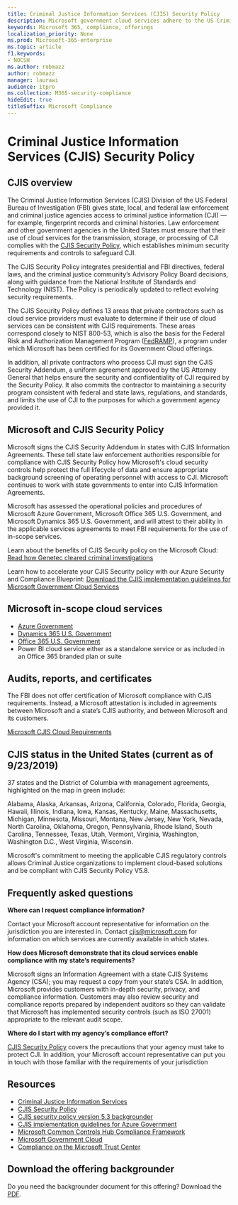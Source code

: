 ```yaml
---
title: Criminal Justice Information Services (CJIS) Security Policy
description: Microsoft government cloud services adhere to the US Criminal Justice Information Services Security Policy.
keywords: Microsoft 365, compliance, offerings
localization_priority: None
ms.prod: Microsoft-365-enterprise
ms.topic: article
f1.keywords:
- NOCSH
ms.author: robmazz
author: robmazz
manager: laurawi
audience: itpro
ms.collection: M365-security-compliance
hideEdit: true
titleSuffix: Microsoft Compliance
---
```


# Criminal Justice Information Services (CJIS) Security Policy

## CJIS overview

The Criminal Justice Information Services (CJIS) Division of the US Federal Bureau of Investigation (FBI) gives state, local, and federal law enforcement and criminal justice agencies access to criminal justice information (CJI) — for example, fingerprint records and criminal histories. Law enforcement and other government agencies in the United States must ensure that their use of cloud services for the transmission, storage, or processing of CJI complies with the [CJIS Security Policy](https://aka.ms/cjis-security-policy), which establishes minimum security requirements and controls to safeguard CJI.

The CJIS Security Policy integrates presidential and FBI directives, federal laws, and the criminal justice community’s Advisory Policy Board decisions, along with guidance from the National Institute of Standards and Technology (NIST). The Policy is periodically updated to reflect evolving security requirements.

The CJIS Security Policy defines 13 areas that private contractors such as cloud service providers must evaluate to determine if their use of cloud services can be consistent with CJIS requirements. These areas correspond closely to NIST 800-53, which is also the basis for the Federal Risk and Authorization Management Program ([FedRAMP](offering-FedRAMP.md)), a program under which Microsoft has been certified for its Government Cloud offerings.

In addition, all private contractors who process CJI must sign the CJIS Security Addendum, a uniform agreement approved by the US Attorney General that helps ensure the security and confidentiality of CJI required by the Security Policy. It also commits the contractor to maintaining a security program consistent with federal and state laws, regulations, and standards, and limits the use of CJI to the purposes for which a government agency provided it.

## Microsoft and CJIS Security Policy

Microsoft signs the CJIS Security Addendum in states with CJIS Information Agreements. These tell state law enforcement authorities responsible for compliance with CJIS Security Policy how Microsoft's cloud security controls help protect the full lifecycle of data and ensure appropriate background screening of operating personnel with access to CJI. Microsoft continues to work with state governments to enter into CJIS Information Agreements.

Microsoft has assessed the operational policies and procedures of Microsoft Azure Government, Microsoft Office 365 U.S. Government, and Microsoft Dynamics 365 U.S. Government, and will attest to their ability in the applicable services agreements to meet FBI requirements for the use of in-scope services.

Learn about the benefits of CJIS Security policy on the Microsoft Cloud: [Read how Genetec cleared criminal investigations](https://customers.microsoft.com/story/genetec)

Learn how to accelerate your CJIS Security policy with our Azure Security and Compliance Blueprint: [Download the CJIS implementation guidelines for Microsoft Government Cloud Services](https://gallery.technet.microsoft.com/CJIS-Implementation-62af7c27)

## Microsoft in-scope cloud services

- [Azure Government](https://aka.ms/AzureCompliance)
- [Dynamics 365 U.S. Government](https://aka.ms/d365-compliance-list)
- [Office 365 U.S. Government](https://go.microsoft.com/fwlink/p/?LinkID=2077751)
- Power BI cloud service either as a standalone service or as included in an Office 365 branded plan or suite

## Audits, reports, and certificates

The FBI does not offer certification of Microsoft compliance with CJIS requirements. Instead, a Microsoft attestation is included in agreements between Microsoft and a state’s CJIS authority, and between Microsoft and its customers.

[Microsoft CJIS Cloud Requirements](https://aka.ms/MicrosoftCJISCloudRequirements)

## CJIS status in the United States (current as of 9/23/2019)

37 states and the District of Columbia with management agreements, highlighted on the map in green include:

Alabama, Alaska, Arkansas, Arizona, California, Colorado, Florida, Georgia, Hawaii, Illinois, Indiana, Iowa, Kansas, Kentucky, Maine, Massachusetts, Michigan, Minnesota, Missouri, Montana, New Jersey, New York, Nevada, North Carolina, Oklahoma, Oregon, Pennsylvania, Rhode Island, South Carolina, Tennessee, Texas, Utah, Vermont, Virginia, Washington, Washington D.C., West Virginia, Wisconsin.

Microsoft's commitment to meeting the applicable CJIS regulatory controls allows Criminal Justice organizations to implement cloud-based solutions and be compliant with CJIS Security Policy V5.8.

## Frequently asked questions

**Where can I request compliance information?**

Contact your Microsoft account representative for information on the jurisdiction you are interested in. Contact <cjis@microsoft.com> for information on which services are currently available in which states.

**How does Microsoft demonstrate that its cloud services enable compliance with my state’s requirements?**

Microsoft signs an Information Agreement with a state CJIS Systems Agency (CSA); you may request a copy from your state’s CSA. In addition, Microsoft provides customers with in-depth security, privacy, and compliance information. Customers may also review security and compliance reports prepared by independent auditors so they can validate that Microsoft has implemented security controls (such as ISO 27001) appropriate to the relevant audit scope.

**Where do I start with my agency’s compliance effort?**

[CJIS Security Policy](https://aka.ms/cjis-security-policy) covers the precautions that your agency must take to protect CJI. In addition, your Microsoft account representative can put you in touch with those familiar with the requirements of your jurisdiction

## Resources

- [Criminal Justice Information Services](https://aka.ms/cjis)
- [CJIS Security Policy](https://aka.ms/cjis-security-policy)
- [CJIS security policy version 5.3 backgrounder](https://aka.ms/cjis-backgrounder)
- [CJIS implementation guidelines for Azure Government](https://aka.ms/cjisimplementationguidelines)
- [Microsoft Common Controls Hub Compliance Framework](https://www.microsoft.com/trustcenter/common-controls-hub)
- [Microsoft Government Cloud](https://go.microsoft.com/fwlink/?linkid=2087246)
- [Compliance on the Microsoft Trust Center](https://www.microsoft.com/trust-center/compliance/compliance-overview)

## Download the offering backgrounder

Do you need the backgrounder document for this offering? Download the [PDF](https://download.microsoft.com/download/4/D/0/4D008840-B8C4-480B-ACD1-D55CB34AD6BC/CJIS_Compliance_Backgrounder.pdf).

